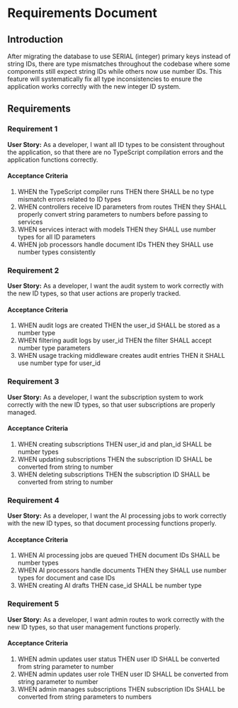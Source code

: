 # Requirements Document

## Introduction

After migrating the database to use SERIAL (integer) primary keys instead of string IDs, there are type mismatches throughout the codebase where some components still expect string IDs while others now use number IDs. This feature will systematically fix all type inconsistencies to ensure the application works correctly with the new integer ID system.

## Requirements

### Requirement 1

**User Story:** As a developer, I want all ID types to be consistent throughout the application, so that there are no TypeScript compilation errors and the application functions correctly.

#### Acceptance Criteria

1. WHEN the TypeScript compiler runs THEN there SHALL be no type mismatch errors related to ID types
2. WHEN controllers receive ID parameters from routes THEN they SHALL properly convert string parameters to numbers before passing to services
3. WHEN services interact with models THEN they SHALL use number types for all ID parameters
4. WHEN job processors handle document IDs THEN they SHALL use number types consistently

### Requirement 2

**User Story:** As a developer, I want the audit system to work correctly with the new ID types, so that user actions are properly tracked.

#### Acceptance Criteria

1. WHEN audit logs are created THEN the user_id SHALL be stored as a number type
2. WHEN filtering audit logs by user_id THEN the filter SHALL accept number type parameters
3. WHEN usage tracking middleware creates audit entries THEN it SHALL use number type for user_id

### Requirement 3

**User Story:** As a developer, I want the subscription system to work correctly with the new ID types, so that user subscriptions are properly managed.

#### Acceptance Criteria

1. WHEN creating subscriptions THEN user_id and plan_id SHALL be number types
2. WHEN updating subscriptions THEN the subscription ID SHALL be converted from string to number
3. WHEN deleting subscriptions THEN the subscription ID SHALL be converted from string to number

### Requirement 4

**User Story:** As a developer, I want the AI processing jobs to work correctly with the new ID types, so that document processing functions properly.

#### Acceptance Criteria

1. WHEN AI processing jobs are queued THEN document IDs SHALL be number types
2. WHEN AI processors handle documents THEN they SHALL use number types for document and case IDs
3. WHEN creating AI drafts THEN case_id SHALL be number type

### Requirement 5

**User Story:** As a developer, I want admin routes to work correctly with the new ID types, so that user management functions properly.

#### Acceptance Criteria

1. WHEN admin updates user status THEN user ID SHALL be converted from string parameter to number
2. WHEN admin updates user role THEN user ID SHALL be converted from string parameter to number
3. WHEN admin manages subscriptions THEN subscription IDs SHALL be converted from string parameters to numbers
